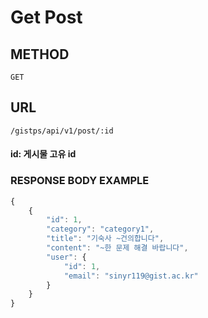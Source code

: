 # Get Post



## METHOD

```text
GET
```

## URL

```text
/gistps/api/v1/post/:id
```

#### id: 게시물 고유 id

### RESPONSE BODY EXAMPLE

```javascript
{
    {
        "id": 1,
        "category": "category1",
        "title": "기숙사 ~건의합니다",
        "content": "~한 문제 해결 바랍니다",
        "user": {
            "id": 1,
            "email": "sinyr119@gist.ac.kr"
        }
    }
}
```

